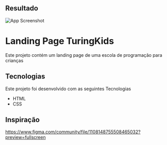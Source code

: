 ## Resultado

![App Screenshot]()


# Landing Page TuringKids

Este projeto contém um landing page de uma escola de programação para crianças

## Tecnologias

Este projeto foi desenvolvido com as seguintes Tecnologias

- HTML
- CSS




## Inspiração

https://www.figma.com/community/file/1108148755508465032?preview=fullscreen
